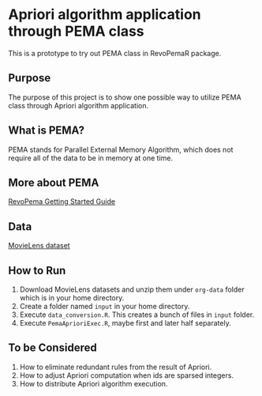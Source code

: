 # Apriori algorithm application through PEMA class

This is a prototype to try out PEMA class in RevoPemaR package.


## Purpose

The purpose of this project is to show one possible way to utilize PEMA class through Apriori algorithm application.


## What is PEMA?

PEMA stands for Parallel External Memory Algorithm, which does not require all of the data to be in memory at one time.  


## More about PEMA

[RevoPema Getting Started Guide](https://msdn.microsoft.com/en-us/microsoft-r/pemar-getting-started)


## Data

[MovieLens dataset](https://grouplens.org/datasets/movielens/)


## How to Run

1. Download MovieLens datasets and unzip them under `org-data` folder which is in your home directory.
2. Create a folder named `input` in your home directory.
3. Execute `data_conversion.R`. This creates a bunch of files in `input` folder.
4. Execute `PemaAprioriExec.R`, maybe first and later half separately.


## To be Considered

1. How to eliminate redundant rules from the result of Apriori.
2. How to adjust Apriori computation when ids are sparsed integers.
3. How to distribute Apriori algorithm execution.

